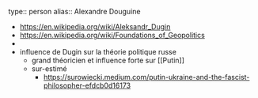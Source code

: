 type:: person
alias:: Alexandre Douguine
- https://en.wikipedia.org/wiki/Aleksandr_Dugin
- https://en.wikipedia.org/wiki/Foundations_of_Geopolitics
-
- influence de Dugin sur la théorie politique russe
	- grand théoricien et influence forte sur [[Putin]]
	- sur-estimé
		- https://surowiecki.medium.com/putin-ukraine-and-the-fascist-philosopher-efdcb0d16173